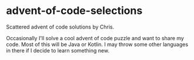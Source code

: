 # advent-of-code-selections
Scattered advent of code solutions by Chris. 

Occasionally I'll solve a cool advent of code puzzle and want to share my code. Most of this will be Java or Kotlin. I may throw some other languages in there if I decide to learn something new. 
